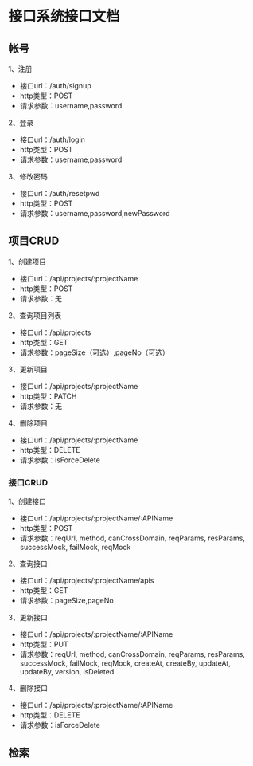 
# 接口系统接口文档

## 帐号
1、注册
- 接口url：/auth/signup
- http类型：POST
- 请求参数：username,password

2、登录
- 接口url：/auth/login
- http类型：POST
- 请求参数：username,password

3、修改密码
- 接口url：/auth/resetpwd
- http类型：POST
- 请求参数：username,password,newPassword

## 项目CRUD
1、创建项目
- 接口url：/api/projects/:projectName
- http类型：POST
- 请求参数：无

2、查询项目列表
- 接口url：/api/projects
- http类型：GET
- 请求参数：pageSize（可选）,pageNo（可选）

3、更新项目
- 接口url：/api/projects/:projectName
- http类型：PATCH
- 请求参数：无

4、删除项目
- 接口url：/api/projects/:projectName
- http类型：DELETE
- 请求参数：isForceDelete

### 接口CRUD
1、创建接口
- 接口url：/api/projects/:projectName/:APIName
- http类型：POST
- 请求参数：reqUrl, method, canCrossDomain, reqParams, resParams, successMock, failMock, reqMock

2、查询接口
- 接口url：/api/projects/:projectName/apis
- http类型：GET
- 请求参数：pageSize,pageNo

3、更新接口
- 接口url：/api/projects/:projectName/:APIName
- http类型：PUT
- 请求参数：reqUrl, method, canCrossDomain, reqParams, resParams, successMock, failMock, reqMock, createAt, createBy, updateAt, updateBy, version, isDeleted

4、删除接口
- 接口url：/api/projects/:projectName/:APIName
- http类型：DELETE
- 请求参数：isForceDelete

## 检索















                

















